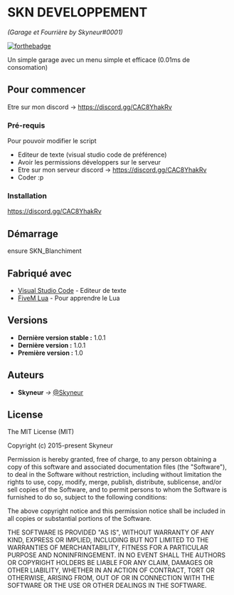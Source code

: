# SKN DEVELOPPEMENT
_(Garage et Fourrière by Skyneur#0001)_

[![forthebadge](https://www.freepnglogos.com/uploads/discord-logo-png/discord-emoji-recurring-discord-perks-gaming-17.png)](https://discord.gg/CAC8YhakRv)

Un simple garage avec un menu simple et efficace (0.01ms de consomation)

## Pour commencer

Etre sur mon discord -> https://discord.gg/CAC8YhakRv

### Pré-requis

Pour pouvoir modifier le script

- Editeur de texte (visual studio code de préférence)
- Avoir les permissions développers sur le serveur
- Etre sur mon serveur discord -> https://discord.gg/CAC8YhakRv
- Coder :p

### Installation

https://discord.gg/CAC8YhakRv

## Démarrage

ensure SKN_Blanchiment

## Fabriqué avec

* [Visual Studio Code](https://code.visualstudio.com) - Editeur de texte
* [FiveM Lua](https://docs.fivem.net/docs/scripting-manual/runtimes/lua/) - Pour apprendre le Lua

## Versions

* **Dernière version stable :** 1.0.1
* **Dernière version :** 1.0.1
* **Première version :** 1.0


## Auteurs

* **Skyneur** _->_ [@Skyneur](https://github.com/Skyneur)

## License

The MIT License (MIT)

Copyright (c) 2015-present Skyneur

Permission is hereby granted, free of charge, to any person obtaining a copy of this software and associated documentation files (the "Software"), to deal in the Software without restriction, including without limitation the rights to use, copy, modify, merge, publish, distribute, sublicense, and/or sell copies of the Software, and to permit persons to whom the Software is furnished to do so, subject to the following conditions:

The above copyright notice and this permission notice shall be included in all copies or substantial portions of the Software.

THE SOFTWARE IS PROVIDED "AS IS", WITHOUT WARRANTY OF ANY KIND, EXPRESS OR IMPLIED, INCLUDING BUT NOT LIMITED TO THE WARRANTIES OF MERCHANTABILITY, FITNESS FOR A PARTICULAR PURPOSE AND NONINFRINGEMENT. IN NO EVENT SHALL THE AUTHORS OR COPYRIGHT HOLDERS BE LIABLE FOR ANY CLAIM, DAMAGES OR OTHER LIABILITY, WHETHER IN AN ACTION OF CONTRACT, TORT OR OTHERWISE, ARISING FROM, OUT OF OR IN CONNECTION WITH THE SOFTWARE OR THE USE OR OTHER DEALINGS IN THE SOFTWARE.

